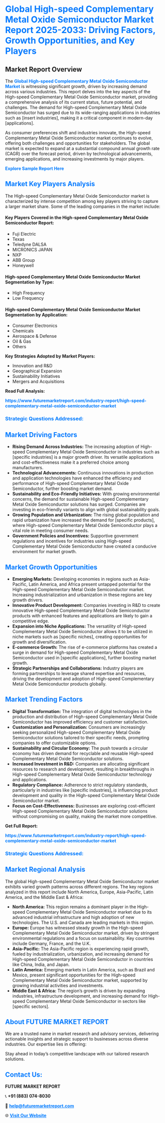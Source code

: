 <h1 style="color: #007BFF;">Global High-speed Complementary Metal Oxide Semiconductor Market Report 2025-2033: Driving Factors, Growth Opportunities, and Key Players</h1>

<section id="overview">
<h2>Market Report Overview</h2>
<p>The <a href="https://www.futuremarketreport.com/industry-report/high-speed-complementary-metal-oxide-semiconductor-market" style="color: #007BFF; text-decoration: none;"><strong>Global High-speed Complementary Metal Oxide Semiconductor Market</strong></a> is witnessing significant growth, driven by increasing demand across various industries. This report delves into the key aspects of the High-speed Complementary Metal Oxide Semiconductor market, providing a comprehensive analysis of its current status, future potential, and challenges. The demand for High-speed Complementary Metal Oxide Semiconductor has surged due to its wide-ranging applications in industries such as [insert industries], making it a critical component in modern-day [applications].</p>
<p>As consumer preferences shift and industries innovate, the High-speed Complementary Metal Oxide Semiconductor market continues to evolve, offering both challenges and opportunities for stakeholders. The global market is expected to expand at a substantial compound annual growth rate (CAGR) over the forecast period, driven by technological advancements, emerging applications, and increasing investments by major players.</p>
</section>

<section id="overview">
<p><a href="https://www.futuremarketreport.com/request-sample/reportId=75858" style="color: #007BFF; text-decoration: none;"><strong>Explore Sample Report Here</strong></a></p>
</section>

<section id="key-players">
<h2 style="color: #007BFF;">Market Key Players Analysis</h2>
<p>The High-speed Complementary Metal Oxide Semiconductor market is characterized by intense competition among key players striving to capture a larger market share. Some of the leading companies in the market include:</p>
<h4>Key Players Covered in the High-speed Complementary Metal Oxide Semiconductor Report:</h4>
<ul><li>Fuji Electric</li><li>Texas</li><li>Teledyne DALSA</li><li>MICRONICS JAPAN</li><li>NXP</li><li>ABB Group</li><li>Honeywell</li></ul>
<h4>High-speed Complementary Metal Oxide Semiconductor Market Segmentation by Type:</h4>
<ul><li>High Frequency</li><li>Low Frequency</li></ul>

<h4>High-speed Complementary Metal Oxide Semiconductor Market Segmentation by Application:</h4>
<ul><li>Consumer Electronics</li><li>Chemicals</li><li>Aerospace &amp; Defense</li><li>Oil &amp; Gas</li><li>Others</li></ul>
<p><strong>Key Strategies Adopted by Market Players:</strong></p>
<ul>
<li>Innovation and R&D</li>
<li>Geographical Expansion</li>
<li>Sustainability Initiatives</li>
<li>Mergers and Acquisitions</li>
</ul>
</section>

<section>
<p><strong>Read Full Analysis: </strong></p><a href="https://www.futuremarketreport.com/industry-report/high-speed-complementary-metal-oxide-semiconductor-market" style="color: #007BFF; text-decoration: none;"><strong>https://www.futuremarketreport.com/industry-report/high-speed-complementary-metal-oxide-semiconductor-market</strong></a>
<h3 style="color: #007BFF;">Strategic Questions Addressed:</h3>
</section>

<section id="driving-factors">
<h2 style="color: #007BFF;">Market Driving Factors</h2>
<ul>
<li><strong>Rising Demand Across Industries:</strong> The increasing adoption of High-speed Complementary Metal Oxide Semiconductor in industries such as [specific industries] is a major growth driver. Its versatile applications and cost-effectiveness make it a preferred choice among manufacturers.</li>
<li><strong>Technological Advancements:</strong> Continuous innovations in production and application technologies have enhanced the efficiency and performance of High-speed Complementary Metal Oxide Semiconductor, further boosting market demand.</li>
<li><strong>Sustainability and Eco-Friendly Initiatives:</strong> With growing environmental concerns, the demand for sustainable High-speed Complementary Metal Oxide Semiconductor solutions has surged. Companies are investing in eco-friendly variants to align with global sustainability goals.</li>
<li><strong>Growing Population and Urbanization:</strong> The rising global population and rapid urbanization have increased the demand for [specific products], where High-speed Complementary Metal Oxide Semiconductor plays a vital role in meeting consumer needs.</li>
<li><strong>Government Policies and Incentives:</strong> Supportive government regulations and incentives for industries using High-speed Complementary Metal Oxide Semiconductor have created a conducive environment for market growth.</li>
</ul>
</section>

<section id="growth-opportunities">
<h2 style="color: #007BFF;">Market Growth Opportunities</h2>
<ul>
<li><strong>Emerging Markets:</strong> Developing economies in regions such as Asia-Pacific, Latin America, and Africa present untapped potential for the High-speed Complementary Metal Oxide Semiconductor market. Increasing industrialization and urbanization in these regions are key growth drivers.</li>
<li><strong>Innovative Product Development:</strong> Companies investing in R&D to create innovative High-speed Complementary Metal Oxide Semiconductor products with enhanced features and applications are likely to gain a competitive edge.</li>
<li><strong>Expansion into Niche Applications:</strong> The versatility of High-speed Complementary Metal Oxide Semiconductor allows it to be utilized in niche markets such as [specific niches], creating opportunities for growth and diversification.</li>
<li><strong>E-commerce Growth:</strong> The rise of e-commerce platforms has created a surge in demand for High-speed Complementary Metal Oxide Semiconductor used in [specific applications], further boosting market growth.</li>
<li><strong>Strategic Partnerships and Collaborations:</strong> Industry players are forming partnerships to leverage shared expertise and resources, driving the development and adoption of High-speed Complementary Metal Oxide Semiconductor products globally.</li>
</ul>
</section>

<section id="trending-factors">
<h2 style="color: #007BFF;">Market Trending Factors</h2>
<ul>
<li><strong>Digital Transformation:</strong> The integration of digital technologies in the production and distribution of High-speed Complementary Metal Oxide Semiconductor has improved efficiency and customer satisfaction.</li>
<li><strong>Customization and Personalization:</strong> Consumers are increasingly seeking personalized High-speed Complementary Metal Oxide Semiconductor solutions tailored to their specific needs, prompting companies to offer customizable options.</li>
<li><strong>Sustainability and Circular Economy:</strong> The push towards a circular economy has driven demand for recyclable and reusable High-speed Complementary Metal Oxide Semiconductor solutions.</li>
<li><strong>Increased Investment in R&D:</strong> Companies are allocating significant resources to research and development, resulting in breakthroughs in High-speed Complementary Metal Oxide Semiconductor technology and applications.</li>
<li><strong>Regulatory Compliance:</strong> Adherence to strict regulatory standards, particularly in industries like [specific industries], is influencing product development and quality in the High-speed Complementary Metal Oxide Semiconductor market.</li>
<li><strong>Focus on Cost-Effectiveness:</strong> Businesses are exploring cost-efficient High-speed Complementary Metal Oxide Semiconductor solutions without compromising on quality, making the market more competitive.</li>
</ul>
</section>

<section>
<p><strong>Get Full Report: </strong></p><a href="https://www.futuremarketreport.com/industry-report/high-speed-complementary-metal-oxide-semiconductor-market" style="color: #007BFF; text-decoration: none;"><strong>https://www.futuremarketreport.com/industry-report/high-speed-complementary-metal-oxide-semiconductor-market</strong></a>
<h3 style="color: #007BFF;">Strategic Questions Addressed:</h3>
</section>


<section id="regional-analysis">
<h2 style="color: #007BFF;">Market Regional Analysis</h2>
<p>The global High-speed Complementary Metal Oxide Semiconductor market exhibits varied growth patterns across different regions. The key regions analyzed in this report include North America, Europe, Asia-Pacific, Latin America, and the Middle East & Africa:</p>
<ul>
<li><strong>North America:</strong> This region remains a dominant player in the High-speed Complementary Metal Oxide Semiconductor market due to its advanced industrial infrastructure and high adoption of new technologies. The U.S. and Canada are leading markets in this region.</li>
<li><strong>Europe:</strong> Europe has witnessed steady growth in the High-speed Complementary Metal Oxide Semiconductor market, driven by stringent environmental regulations and a focus on sustainability. Key countries include Germany, France, and the U.K.</li>
<li><strong>Asia-Pacific:</strong> The Asia-Pacific region is experiencing rapid growth, fueled by industrialization, urbanization, and increasing demand for High-speed Complementary Metal Oxide Semiconductor in countries like China, India, and Japan.</li>
<li><strong>Latin America:</strong> Emerging markets in Latin America, such as Brazil and Mexico, present significant opportunities for the High-speed Complementary Metal Oxide Semiconductor market, supported by growing industrial activities and investments.</li>
<li><strong>Middle East & Africa:</strong> The region’s growth is driven by expanding industries, infrastructure development, and increasing demand for High-speed Complementary Metal Oxide Semiconductor in sectors like [specific sectors].</li>
</ul>
</section>

<footer>
<h2 style="color: #007BFF;">About FUTURE MARKET REPORT</h2>
<p>We are a trusted name in market research and advisory services, delivering actionable insights and strategic support to businesses across diverse industries. Our expertise lies in offering:</p>

<p>Stay ahead in today’s competitive landscape with our tailored research solutions.</p>

<h2 style="color: #007BFF;">Contact Us:</h2>
<p><strong>FUTURE MARKET REPORT</strong></p>
<p>📞 <strong>+91 (883) 074-8030</strong></p>
<p>📧 <strong><a href="mailto:help@futuremarketreport.com" style="color: #007BFF;">help@futuremarketreport.com</a></strong></p>
<p>🌐 <strong><a href="https://www.futuremarketreport.com/" style="color: #007BFF;">Visit Our Website</a></strong></p>
</footer>